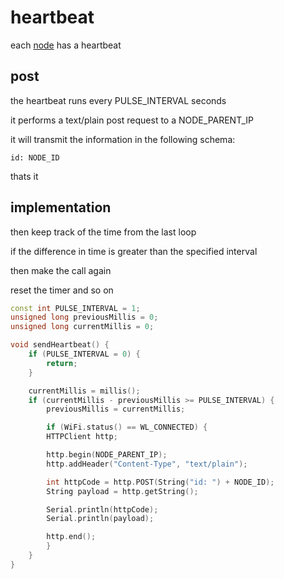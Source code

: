 # heartbeat

each [node](./node_identity.md) has a heartbeat

## post

the heartbeat runs every PULSE_INTERVAL seconds

it performs a text/plain post request to a NODE_PARENT_IP

it will transmit the information in the following schema:

`id: NODE_ID`

thats it

## implementation

then keep track of the time from the last loop

if the difference in time is greater than the specified interval

then make the call again

reset the timer and so on

```cpp
const int PULSE_INTERVAL = 1;
unsigned long previousMillis = 0;
unsigned long currentMillis = 0;

void sendHeartbeat() {
    if (PULSE_INTERVAL = 0) {
        return;
    }

    currentMillis = millis();
    if (currentMillis - previousMillis >= PULSE_INTERVAL) {
        previousMillis = currentMillis;

        if (WiFi.status() == WL_CONNECTED) {
        HTTPClient http;

        http.begin(NODE_PARENT_IP);
        http.addHeader("Content-Type", "text/plain");

        int httpCode = http.POST(String("id: ") + NODE_ID);
        String payload = http.getString();

        Serial.println(httpCode);
        Serial.println(payload);

        http.end();
        }
    }
}
```